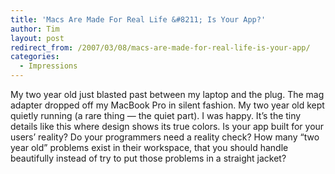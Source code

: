 ```yaml
---
title: 'Macs Are Made For Real Life &#8211; Is Your App?'
author: Tim
layout: post
redirect_from: /2007/03/08/macs-are-made-for-real-life-is-your-app/
categories:
  - Impressions
---
```

My two year old just blasted past between my laptop and the plug. The mag adapter dropped off my MacBook Pro in silent fashion. My two year old kept quietly running (a rare thing &#8212; the quiet part). I was happy. It&#8217;s the tiny details like this where design shows its true colors. Is your app built for your users&#8217; reality? Do your programmers need a reality check? How many &#8220;two year old&#8221; problems exist in their workspace, that you should handle beautifully instead of try to put those problems in a straight jacket?
